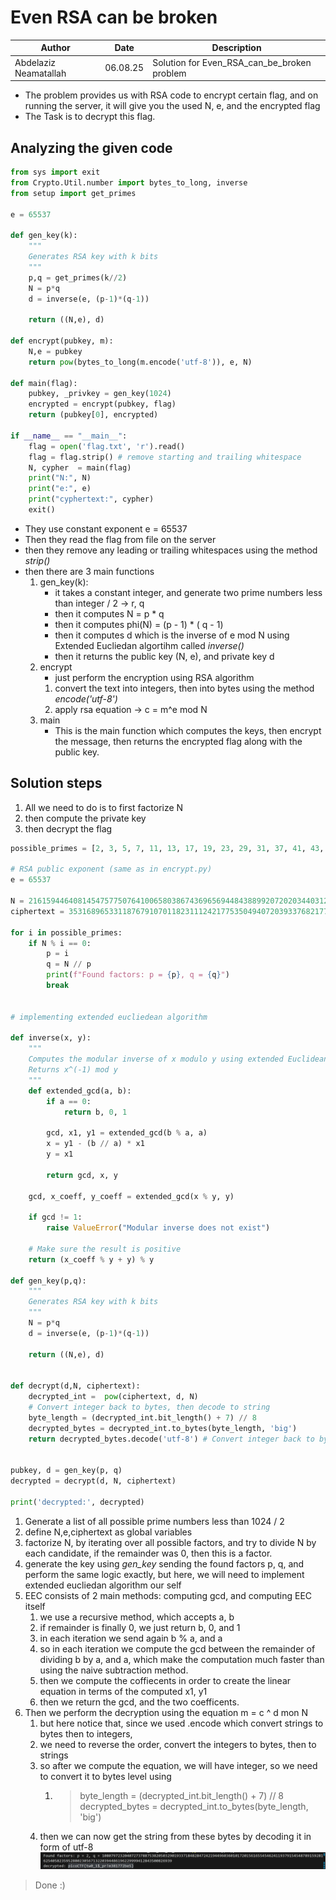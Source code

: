 

# Even RSA can be broken

| **Author** | **Date** | **Description** |
|------------|----------|--------------|
| Abdelaziz Neamatallah | 06.08.25 | Solution for Even_RSA_can_be_broken problem |

* The problem provides us with RSA code to encrypt certain flag, and on running the server, it will give you the used N, e, and the encrypted flag
* The Task is to decrypt this flag.

## Analyzing the given code
``` python
from sys import exit
from Crypto.Util.number import bytes_to_long, inverse
from setup import get_primes

e = 65537

def gen_key(k):
    """
    Generates RSA key with k bits
    """
    p,q = get_primes(k//2)
    N = p*q
    d = inverse(e, (p-1)*(q-1))

    return ((N,e), d)

def encrypt(pubkey, m):
    N,e = pubkey
    return pow(bytes_to_long(m.encode('utf-8')), e, N)

def main(flag):
    pubkey, _privkey = gen_key(1024)
    encrypted = encrypt(pubkey, flag) 
    return (pubkey[0], encrypted)

if __name__ == "__main__":
    flag = open('flag.txt', 'r').read()
    flag = flag.strip() # remove starting and trailing whitespace
    N, cypher  = main(flag)
    print("N:", N)
    print("e:", e)
    print("cyphertext:", cypher)
    exit()

```
* They use constant exponent e = 65537
* Then they read the flag from file on the server
* then they remove any leading or trailing whitespaces using the method *strip()*
* then there are 3 main functions
  1. gen_key(k):
     * it takes a constant integer, and generate two prime numbers less than integer / 2 -> r, q
     * then it computes N = p * q
     * then it computes phi(N) = (p - 1) * ( q - 1)
     * then it computes d which is the inverse of e mod N using Extended Eucliedan algortihm called *inverse()*
     * then it returns the public key (N, e), and private key d
  2. encrypt
     * just perform the encryption using RSA algorithm
     1. convert the text into integers, then into bytes using the method *encode('utf-8')*
     2. apply rsa equation -> c = m^e mod N     
  3. main
     * This is the main function which computes the keys, then encrypt the message, then returns the encrypted flag along with the public key.

## Solution steps
1. All we need to do is to first factorize N
2. then compute the private key
3. then decrypt the flag

``` python
possible_primes = [2, 3, 5, 7, 11, 13, 17, 19, 23, 29, 31, 37, 41, 43, 47, 53, 59, 61, 67, 71, 73, 79, 83, 89, 97, 101, 103, 107, 109, 113, 127, 131, 137, 139, 149, 151, 157, 163, 167, 173, 179, 181, 191, 193, 197, 199, 211, 223, 227, 229, 233, 239, 241, 251, 257, 263, 269, 271, 277, 281, 283, 293, 307, 311, 313, 317, 331, 337, 347, 349, 353, 359, 367, 373, 379, 383, 389, 397, 401, 409, 419, 421, 431, 433, 439, 443, 449, 457, 461, 463, 467, 479, 487, 491, 499, 503, 509]

# RSA public exponent (same as in encrypt.py)
e = 65537

N = 21615944640814547577507641006580386743696569448438899207202034403123310909248238758309097578318563250811647190576046113426440788972392459998825687001653878
ciphertext = 3531689653311876791070118231112421775350494072039337682177189742487672623755931063411998957923478398999526816470695036009721358599553334772417249332231929

for i in possible_primes:
    if N % i == 0:
        p = i
        q = N // p
        print(f"Found factors: p = {p}, q = {q}")
        break


# implementing extended eucliedean algorithm

def inverse(x, y):
    """
    Computes the modular inverse of x modulo y using extended Euclidean algorithm
    Returns x^(-1) mod y
    """
    def extended_gcd(a, b):
        if a == 0:
            return b, 0, 1
        
        gcd, x1, y1 = extended_gcd(b % a, a)
        x = y1 - (b // a) * x1
        y = x1
        
        return gcd, x, y
    
    gcd, x_coeff, y_coeff = extended_gcd(x % y, y)
    
    if gcd != 1:
        raise ValueError("Modular inverse does not exist")
    
    # Make sure the result is positive
    return (x_coeff % y + y) % y

def gen_key(p,q):
    """
    Generates RSA key with k bits
    """
    N = p*q
    d = inverse(e, (p-1)*(q-1))

    return ((N,e), d)


def decrypt(d,N, ciphertext):
    decrypted_int =  pow(ciphertext, d, N)
    # Convert integer back to bytes, then decode to string
    byte_length = (decrypted_int.bit_length() + 7) // 8
    decrypted_bytes = decrypted_int.to_bytes(byte_length, 'big')
    return decrypted_bytes.decode('utf-8') # Convert integer back to bytes, then decode to string
    

pubkey, d = gen_key(p, q)
decrypted = decrypt(d, N, ciphertext)

print('decrypted:', decrypted)

```
1. Generate a list of all possible prime numbers less than 1024 / 2
2. define N,e,ciphertext as global variables
3. factorize N, by iterating over all possible factors, and try to divide N by each candidate, if the remainder was 0, then this is a factor.
4. generate the key using *gen_key* sending the found factors p, q, and perform the same logic exactly, but here, we will need to implement extended eucliedan algorithm our self
5. EEC consists of 2 main methods: computing gcd, and computing EEC itself
   1. we use a recursive method, which accepts a, b
   2. if remainder is finally 0, we just return b, 0, and 1
   3. in each iteration we send again b % a, and a
   4. so in each iteration we compute the gcd between the remainder of dividing b by a, and a, which make the computation much faster than using the naive subtraction method.
   5. then we compute the coffiecents in order to create the linear equation in terms of the computed x1, y1
   6. then we return the gcd, and the two coefficents.
6. Then we perform the decryption using the equation m = c ^ d mon N
   1. but here notice that, since we used .encode which convert strings to bytes then to integers, 
   2. we need to reverse the order, convert the integers to bytes, then to strings
   3. so after we compute the equation, we will have integer, so we need to convert it to bytes level using 
      1. >  byte_length = (decrypted_int.bit_length() + 7) // 8
    decrypted_bytes = decrypted_int.to_bytes(byte_length, 'big')
    4. then we can now get the string from these bytes by decoding it in form of utf-8 
![alt text](image.png)
> Done :)
    